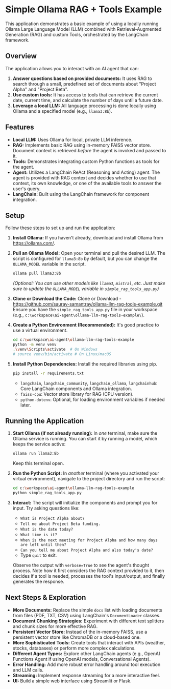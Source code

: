 # Simple Ollama RAG + Tools Example

This application demonstrates a basic example of using a locally running Ollama Large Language Model (LLM) combined with Retrieval-Augmented Generation (RAG) and custom Tools, orchestrated by the LangChain framework.

## Overview

The application allows you to interact with an AI agent that can:
1.  **Answer questions based on provided documents:** It uses RAG to search through a small, predefined set of documents about "Project Alpha" and "Project Beta".
2.  **Use custom tools:** It has access to tools that can retrieve the current date, current time, and calculate the number of days until a future date.
3.  **Leverage a local LLM:** All language processing is done locally using Ollama and a specified model (e.g., `llama3:8b`).

## Features

*   **Local LLM:** Uses Ollama for local, private LLM inference.
*   **RAG:** Implements basic RAG using in-memory FAISS vector store. Document context is retrieved *before* the agent is invoked and passed to it.
*   **Tools:** Demonstrates integrating custom Python functions as tools for the agent.
*   **Agent:** Utilizes a LangChain ReAct (Reasoning and Acting) agent. The agent is provided with RAG context and decides whether to use that context, its own knowledge, or one of the available tools to answer the user's query.
*   **LangChain:** Built using the LangChain framework for component integration.

## Setup


Follow these steps to set up and run the application:

1.  **Install Ollama:**
    If you haven't already, download and install Ollama from https://ollama.com/.

2.  **Pull an Ollama Model:**
    Open your terminal and pull the desired LLM. The script is configured for `llama3:8b` by default, but you can change the `OLLAMA_MODEL` variable in the script.
    ```bash
    ollama pull llama3:8b
    ```
    *(Optional: You can use other models like `llama3`, `mistral`, etc. Just make sure to update the `OLLAMA_MODEL` variable in `simple_rag_tools_app.py`)*

3.  **Clone or Download the Code:**
    Clone or Download - https://github.com/saurav-samantray/ollama-llm-rag-tools-example.git
    Ensure you have the `simple_rag_tools_app.py` file in your workspace (e.g., `c:\workspace\ai-agent\ollama-llm-rag-tools-example\`).
4.  **Create a Python Environment (Recommended):**
    It's good practice to use a virtual environment.
    ```bash
    cd c:\workspace\ai-agent\ollama-llm-rag-tools-example
    python -m venv venv
    .\venv\Scripts\activate  # On Windows
    # source venv/bin/activate # On Linux/macOS
    ```

5.  **Install Python Dependencies:**
    Install the required libraries using pip.
    ```bash
    pip install -r requirements.txt
    ```
    *   `langchain`, `langchain_community`, `langchain_ollama`, `langchainhub`: Core LangChain components and Ollama integration.
    *   `faiss-cpu`: Vector store library for RAG (CPU version).
    *   `python-dotenv`: Optional, for loading environment variables if needed later.

## Running the Application

1.  **Start Ollama (if not already running):**
    In *one* terminal, make sure the Ollama service is running. You can start it by running a model, which keeps the service active:
    ```bash
    ollama run llama3:8b
    ```
    Keep this terminal open.

2.  **Run the Python Script:**
    In *another* terminal (where you activated your virtual environment), navigate to the project directory and run the script:
    ```bash
    cd c:\workspace\ai-agent\ollama-llm-rag-tools-example
    python simple_rag_tools_app.py
    ```

3.  **Interact:**
    The script will initialize the components and prompt you for input. Try asking questions like:
    *   `What is Project Alpha about?`
    *   `Tell me about Project Beta funding.`
    *   `What is the date today?`
    *   `What time is it?`
    *   `When is the next meeting for Project Alpha and how many days are left until then?`
    *   `Can you tell me about Project Alpha and also today's date?`
    *   Type `quit` to exit.

    Observe the output with `verbose=True` to see the agent's thought process. Note how it first considers the RAG context provided to it, then decides if a tool is needed, processes the tool's input/output, and finally generates the response.

## Next Steps & Exploration

*   **More Documents:** Replace the simple `docs` list with loading documents from files (PDF, TXT, CSV) using LangChain's `DocumentLoader` classes.
*   **Document Chunking Strategies:** Experiment with different text splitters and chunk sizes for more effective RAG.
*   **Persistent Vector Store:** Instead of the in-memory FAISS, use a persistent vector store like ChromaDB or a cloud-based one.
*   **More Sophisticated Tools:** Create tools that interact with APIs (weather, stocks, databases) or perform more complex calculations.
*   **Different Agent Types:** Explore other LangChain agents (e.g., OpenAI Functions Agent if using OpenAI models, Conversational Agents).
*   **Error Handling:** Add more robust error handling around tool execution and LLM calls.
*   **Streaming:** Implement response streaming for a more interactive feel.
*   **UI:** Build a simple web interface using Streamlit or Flask.
